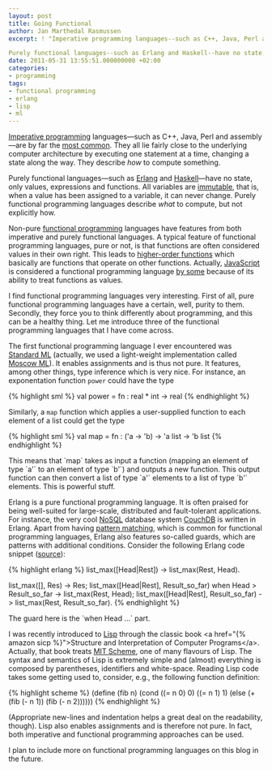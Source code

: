 ```yaml
---
layout: post
title: Going Functional
author: Jan Marthedal Rasmussen
excerpt: ! "Imperative programming languages--such as C++, Java, Perl and assembly are by far the most common. They all lie fairly close to the underlying computer architecture by executing one statement at a time, changing a state along the way. They describe how to compute something.

Purely functional languages--such as Erlang and Haskell--have no state, only values, expressions and functions. All variables are immutable, that is, when a value has been assigned to a variable, it can never change. Purely functional programming languages describe what to compute, but not explicitly how."
date: 2011-05-31 13:55:51.000000000 +02:00
categories:
- programming
tags:
- functional programming
- erlang
- lisp
- ml
---
```

[Imperative programming](http://en.wikipedia.org/wiki/Imperative_programming) languages&mdash;such as C++, Java, Perl and assembly&mdash;are by far the [most common](http://www.langpop.com). They all lie fairly close to the underlying computer architecture by executing one statement at a time, changing a state along the way. They describe *how* to compute something.

Purely functional languages&mdash;such as [Erlang](http://www.erlang.org/) and [Haskell](http://www.haskell.org)&mdash;have no state, only values, expressions and functions. All variables are [immutable](http://en.wikipedia.org/wiki/Mutable), that is, when a value has been assigned to a variable, it can never change. Purely functional programming languages describe *what* to compute, but not explicitly how.

Non-pure [functional programming](http://en.wikipedia.org/wiki/Functional_programming) languages have features from both imperative and purely functional languages. A typical feature of functional programming languages, pure or not, is that functions are often considered values in their own right. This leads to [higher-order functions](http://en.wikipedia.org/wiki/Higher-order_function) which basically are functions that operate on other functions. Actually, [JavaScript](http://en.wikipedia.org/wiki/JavaScript) is considered a functional programming language [by some](http://www.blinkx.com/watch-video/douglas-crockford-on-functional-javascript/xscZz8XhfuNQ_aaVuyUB2A) because of its ability to treat functions as values.

<div class="pull-right"><a href="{% amazon paulson %}"><img src="{% bookcover paulson %}" alt=""></a></div>
I find functional programming languages very interesting. First of all, pure functional programming languages have a certain, well, purity to them. Secondly, they force you to think differently about programming, and this can be a healthy thing. Let me introduce three of the functional programming languages that I have come across.

The first functional programming language I ever encountered was [Standard ML](http://en.wikipedia.org/wiki/Standard_ML) (actually, we used a light-weight implementation called [Moscow ML](http://www.itu.dk/~sestoft/mosml.html)). It enables assignments and is thus not pure. It features, among other things, type inference which is very nice. For instance, an exponentation function `power` could have the type

{% highlight sml %}
val power = fn : real * int -> real
{% endhighlight %}

Similarly, a `map` function which applies a user-supplied function to each element of a list could get the type

{% highlight sml %}
val map = fn : ('a -> 'b) -> 'a list -> 'b list
{% endhighlight %}

<div class="pull-right"><a href="{% amazon erlang %}"><img src="{% bookcover erlang %}" alt=""></a></div>
This means that `map` takes as input a function (mapping an element of type `a'` to an element of type `b'`) and outputs a new function. This output function can then convert a list of type `a'` elements to a list of type `b'` elements. This is powerful stuff.

Erlang is a pure functional programming language. It is often praised for being well-suited for large-scale, distributed and fault-tolerant applications. For instance, the very cool [NoSQL](http://en.wikipedia.org/wiki/NoSQL) database system [CouchDB](http://couchdb.apache.org/) is written in Erlang. Apart from having [pattern matching](http://en.wikipedia.org/wiki/Pattern_matching), which is common for functional programming languages, Erlang also features so-called guards, which are patterns with additional conditions. Consider the following Erlang code snippet ([source](http://www.erlang.org/doc/getting_started/seq_prog.html)):

{% highlight erlang %}
list_max([Head|Rest]) -> list_max(Rest, Head).

list_max([], Res)                    -> Res;
list_max([Head|Rest], Result_so_far)
           when Head > Result_so_far -> list_max(Rest, Head);
list_max([Head|Rest], Result_so_far) -> list_max(Rest, Result_so_far).
{% endhighlight %}

<div class="pull-right">
  <a href="{% amazon sicp %}"><img src="{% bookcover sicp %}" alt=""></a>
</div>
The guard here is the `when Head ...` part.

I was recently introduced to [Lisp](http://en.wikipedia.org/wiki/Lisp_(programming_language)) through the classic book <a href="{% amazon sicp %}">Structure and Interpretation of Computer Programs</a>. Actually, that book treats [MIT Scheme](http://groups.csail.mit.edu/mac/projects/scheme/), one of many flavours of Lisp. The syntax and semantics of Lisp is extremely simple and (almost) everything is composed by parentheses, identifiers and white-space. Reading Lisp code takes some getting used to, consider, e.g., the following function definition:

{% highlight scheme %}
(define (fib n) (cond ((= n 0) 0) ((= n 1) 1) (else (+ (fib (- n 1)) (fib (- n 2))))))
{% endhighlight %}

(Appropriate new-lines and indentation helps a great deal on the readability, though). Lisp also enables assignments and is therefore not pure. In fact, both imperative and functional programming approaches can be used.

I plan to include more on functional programming languages on this blog in the future.

